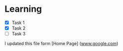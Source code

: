 # Learning

- [x] Task 1
- [x] Task 2
- [ ] Task 3

I updated this file form [Home Page] (www.google.com)
